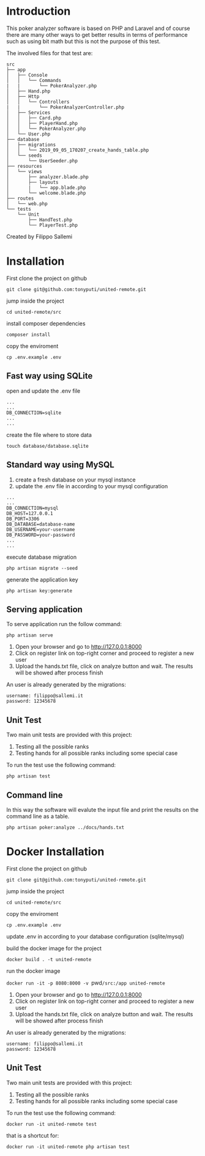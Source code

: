 # Introduction

This poker analyzer software is based on PHP and Laravel and of course there are many other ways to get better 
results in terms of performance such as using bit math but this is not the purpose of this test.

The involved files for that test are:

```
src
├── app
│   ├── Console
│   │   └── Commands
|   |       └── PokerAnalyzer.php
│   ├── Hand.php
│   ├── Http
│   │   └── Controllers
|   |       └── PokerAnalyzerController.php
│   ├── Services
│   │   ├── Card.php
│   │   ├── PlayerHand.php
│   │   └── PokerAnalyzer.php
│   └── User.php
├── database
│   ├── migrations
│   │   └── 2019_09_05_170207_create_hands_table.php
│   └── seeds
│       └── UserSeeder.php
├── resources
│   └── views
│       ├── analyzer.blade.php
│       ├── layouts
│       |   └── app.blade.php
│       └── welcome.blade.php
├── routes
│   └── web.php
└── tests
    └── Unit
        ├── HandTest.php
        └── PlayerTest.php
```

Created by Filippo Sallemi

# Installation

First clone the project on github

`git clone git@github.com:tonyputi/united-remote.git`

jump inside the project

`cd united-remote/src`

install composer dependencies

`composer install`

copy the enviroment

`cp .env.example .env`

## Fast way using SQLite

open and update the .env file

```
...
...
DB_CONNECTION=sqlite
...
...
```

create the file where to store data

`touch database/database.sqlite`


## Standard way using MySQL

1. create a fresh database on your mysql instance
2. update the .env file in according to your mysql configuration

```
...
...
DB_CONNECTION=mysql
DB_HOST=127.0.0.1
DB_PORT=3306
DB_DATABASE=database-name
DB_USERNAME=your-username
DB_PASSWORD=your-password
...
...
```

execute database migration

`php artisan migrate --seed`

generate the application key

`php artisan key:generate`

## Serving application

To serve application run the follow command:

`php artisan serve`

1. Open your browser and go to http://127.0.0.1:8000
2. Click on register link on top-right corner and proceed to register a new user
3. Upload the hands.txt file, click on analyze button and wait. The results will be showed after process finish

An user is already generated by the migrations:

```
username: filippo@sallemi.it
password: 12345678
```

## Unit Test

Two main unit tests are provided with this project:

1. Testing all the possible ranks
2. Testing hands for all possible ranks including some special case

To run the test use the following command:

`php artisan test`

## Command line

In this way the software will evalute the input file and print the results on the command line as a table.

`php artisan poker:analyze ../docs/hands.txt`

# Docker Installation

First clone the project on github

`git clone git@github.com:tonyputi/united-remote.git`

jump inside the project

`cd united-remote/src`

copy the enviroment

`cp .env.example .env`

update .env in according to your database configuration (sqlite/mysql)

build the docker image for the project

`docker build . -t united-remote`

run the docker image

`docker run -it -p 8080:8000 -v `pwd`/src:/app united-remote`

1. Open your browser and go to http://127.0.0.1:8000
2. Click on register link on top-right corner and proceed to register a new user
3. Upload the hands.txt file, click on analyze button and wait. The results will be showed after process finish

An user is already generated by the migrations:

```
username: filippo@sallemi.it
password: 12345678
```

## Unit Test

Two main unit tests are provided with this project:

1. Testing all the possible ranks
2. Testing hands for all possible ranks including some special case

To run the test use the following command:

`docker run -it united-remote test`

that is a shortcut for:

`docker run -it united-remote php artisan test`
